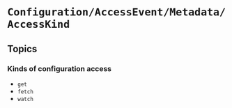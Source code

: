 # ``Configuration/AccessEvent/Metadata/AccessKind``

## Topics

### Kinds of configuration access

- ``get``
- ``fetch``
- ``watch``
